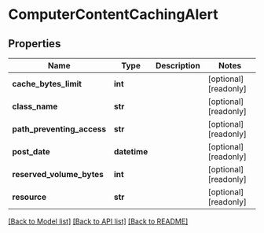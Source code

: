 # ComputerContentCachingAlert

## Properties
Name | Type | Description | Notes
------------ | ------------- | ------------- | -------------
**cache_bytes_limit** | **int** |  | [optional] [readonly] 
**class_name** | **str** |  | [optional] [readonly] 
**path_preventing_access** | **str** |  | [optional] [readonly] 
**post_date** | **datetime** |  | [optional] [readonly] 
**reserved_volume_bytes** | **int** |  | [optional] [readonly] 
**resource** | **str** |  | [optional] [readonly] 

[[Back to Model list]](../README.md#documentation-for-models) [[Back to API list]](../README.md#documentation-for-api-endpoints) [[Back to README]](../README.md)


